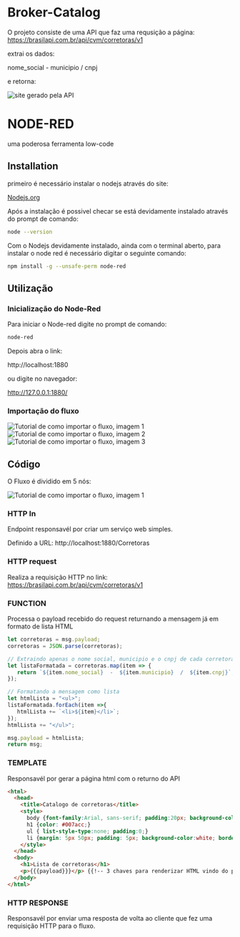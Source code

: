 # Broker-Catalog
O projeto consiste de uma API que faz uma requsição a página: https://brasilapi.com.br/api/cvm/corretoras/v1

extrai os dados: 

nome_social  -  municipio  /  cnpj

e retorna:

<img src="images/template html api.png" alt="site gerado pela API">


# NODE-RED

uma poderosa ferramenta low-code

## Installation

primeiro é necessário instalar o nodejs através do site:

[Nodejs.org](https://nodejs.org/en)

Após a instalação é possivel checar se está devidamente instalado através do prompt de comando:

```bash
node --version
```
Com o Nodejs devidamente instalado, ainda com o terminal aberto, para instalar o node red é necessário digitar o seguinte comando:

```bash
npm install -g --unsafe-perm node-red
```

## Utilização
### Inicialização do Node-Red
Para iniciar o Node-red digite no prompt de comando:

```bash
node-red
```
Depois abra o link: 

http://localhost:1880

ou digite no navegador:

http://127.0.0.1:1880/

### Importação do fluxo
 
<img src="images/importacao_Tres_barrinhas.png" alt="Tutorial de como importar o fluxo, imagem 1">
<img src="images/importacao.png" alt="Tutorial de como importar o fluxo, imagem 2">
<img src="images/importacao_Arquivo.png" alt="Tutorial de como importar o fluxo, imagem 3">

## Código
O Fluxo é dividido em 5 nós:

<img src="images/Fluxo.png" alt="Tutorial de como importar o fluxo, imagem 1">

### HTTP In
Endpoint responsavél por criar um serviço web simples.
    
Definido a URL: http://localhost:1880/Corretoras

###  HTTP request
Realiza a requisição HTTP no link: https://brasilapi.com.br/api/cvm/corretoras/v1


### FUNCTION
Processa o payload recebido do request returnando a mensagem já em formato de lista HTML

```Javascript
let corretoras = msg.payload;
corretoras = JSON.parse(corretoras);

// Extraindo apenas o nome social, municipio e o cnpj de cada corretora
let listaFormatada = corretoras.map(item => {
   return `${item.nome_social}  -  ${item.municipio}  /  ${item.cnpj}`;
});

// Formatando a mensagem como lista 
let htmlLista = "<ul>";
listaFormatada.forEach(item =>{
   htmlLista += `<li>${item}</li>`;
});
htmlLista += "</ul>";

msg.payload = htmlLista;
return msg;
```

### TEMPLATE
Responsavél por gerar a página html com o returno do API

```html
<html>
  <head>
    <title>Catalogo de corretoras</title>
    <style>
      body {font-family:Arial, sans-serif; padding:20px; background-color:#f2f2f2;}
      h1 {color: #007acc;}
      ul { list-style-type:none; padding:0;}
      li {margin: 5px 50px; padding: 5px; background-color:white; border-radius:4px;}
    </style>
  </head>
  <body>
    <h1>Lista de corretoras</h1>
    <p>{{{payload}}}</p> {{!-- 3 chaves para renderizar HTML vindo do payload --}}
  </body>
</html>
```

### HTTP RESPONSE
Responsavél por enviar uma resposta de volta ao cliente que fez uma requisição HTTP para o fluxo.